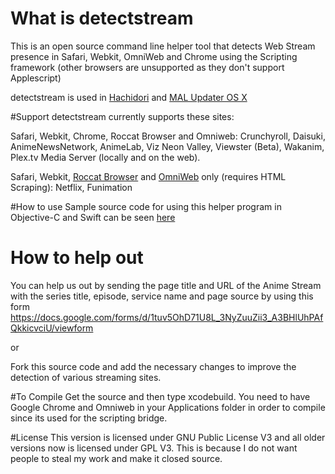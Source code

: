 # What is detectstream
This is an open source command line helper tool that detects Web Stream presence in Safari, Webkit, OmniWeb and Chrome using the Scripting framework (other browsers are unsupported as they don't support Applescript)

detectstream is used in [Hachidori](https://github.com/chikorita157/hachidori) and [MAL Updater OS X](https://github.com/chikorita157/malupdaterosx-cocoa)

#Support
detectstream currently supports these sites:

Safari, Webkit, Chrome, Roccat Browser and Omniweb: Crunchyroll, Daisuki, AnimeNewsNetwork, AnimeLab, Viz Neon Valley, Viewster (Beta), Wakanim, Plex.tv Media Server (locally and on the web).

Safari, Webkit, [Roccat Browser](http://runecats.com/roccatbrowsermac.html) and [OmniWeb](http://www.omnigroup.com/more) only (requires HTML Scraping): Netflix, Funimation

#How to use
Sample source code for using this helper program in Objective-C and Swift can be seen [here](https://github.com/chikorita157/detectstream/wiki/Usage)

# How to help out
You can help us out by sending the page title and URL of the Anime Stream with the series title, episode, service name and page source by using this form
https://docs.google.com/forms/d/1tuv5OhD71U8L_3NyZuuZii3_A3BHlUhPAfQkkicvciU/viewform

or

Fork this source code and add the necessary changes to improve the detection of various streaming sites.

#To Compile
Get the source and then type xcodebuild. You need to have Google Chrome and Omniweb in your Applications folder in order to compile since its used for the scripting bridge.

#License
This version is licensed under GNU Public License V3 and all older versions now is licensed under GPL V3. This is because I do not want people to steal my work and make it closed source.
